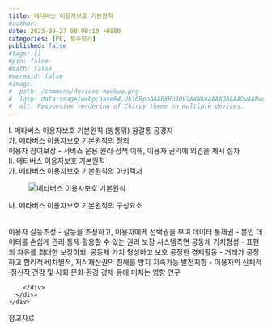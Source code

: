 ```yaml
---
title: 메타버스 이용자보호 기본원칙
#author: 
date: 2023-09-27 00:00:10 +0800
categories: [PE, 필수암기]
published: false
#tags: []
#pin: false
#math: false
#mermaid: false
#image:
#  path: /commons/devices-mockup.png
#  lqip: data:image/webp;base64,UklGRpoAAABXRUJQVlA4WAoAAAAQAAAADwAABwAAQUxQSDIAAAARL0AmbZurmr57yyIiqE8oiG0bejIYEQTgqiDA9vqnsUSI6H+oAERp2HZ65qP/VIAWAFZQOCBCAAAA8AEAnQEqEAAIAAVAfCWkAALp8sF8rgRgAP7o9FDvMCkMde9PK7euH5M1m6VWoDXf2FkP3BqV0ZYbO6NA/VFIAAAA
#  alt: Responsive rendering of Chirpy theme on multiple devices.
---
```


<div class="post-wrap">
  <div class="para">
    <div class="para-title">
      I. 메타버스 이용자보호 기본원칙 (방통위) 참갈통 공경지
    </div>
    <div class="para-cntnt">
      <div class="para">
        <div class="para-title">
          가. 메타버스 이용자보호 기본원칙의 정의
        </div>
        <div class="para-cntnt">
            이용자 참여보장 - 서비스 운용 원리·정책 이해, 이용자 권익에 의견을 제시 절차
        </div>
      </div>
    </div>
  </div>
  
  <div class="para">
    <div class="para-title">
      II. 메타버스 이용자보호 기본원칙
    </div>
    <div class="para-cntnt">
      <div class="para">
        <div class="para-title">
          가. 메타버스 이용자보호 기본원칙의 아키텍처
        </div>
        <div class="para-cntnt">
          <figure class="post-figure">
            <img src="/assets/img/posts/메타버스-이용자보호-기본원칙.png" alt="메타버스 이용자보호 기본원칙">
<!--            <figcaption>Source: Unveiling the Metaverse: Exploring Emerging Trends, Multifaceted Perspectives, and Future Challenges</figcaption>-->
          </figure>
        </div>
      </div>
      <div class="para">
        <div class="para-title">
          나. 메타버스 이용자보호 기본원칙의 구성요소
        </div>
        <div class="para-cntnt">
          <table class="post-table">
          </table>
            이용자 갈등조정 - 갈등을 조정하고, 이용자에게 선택권을 부여
  데이터 통제권 - 본인 데이터를 손쉽게 관리·통제·활용할 수 있는 권리 보장
시스템측면
  공동체 가치형성 - 표현의 자유를 최대한 보장하되, 공동체 가치 형성하고 보호
  공정한 경제활동 - 거래가 공정하고 합리적·비차별적, 지식재산권의 침해를 방지
  지속가능 발전지향 - 이용자의 신체적·정신적 건강 및 사회·문화·환경·경제 등에 미치는 영향 연구

        </div>
      </div>
    </div>
  </div>

  <div class="refr-wrap">
    <div class="refr-title">
        참고자료
    </div>
    <ol class="refr-list">
    <!--    <li>(나현식, 최대선) <a target="_blank" href="https://scienceon.kisti.re.kr/commons/util/originalView.do?cn=JAKO202225948430499&oCn=JAKO202225948430499&dbt=JAKO&journal=NJOU00291864">메타버스 보안 위협 요소 및 대응 방안 검토</a></li>-->
    <!--    <li>(M. Uddin, S. Manickam, H. Ullah, M. Obaidat and A. Dandoush) <a target="_blank" href="https://ieeexplore.ieee.org/abstract/document/10138386">Unveiling the Metaverse: Exploring Emerging Trends, Multifaceted Perspectives, and Future Challenges</a></li>-->
    </ol>
  </div>
</div>
